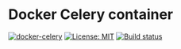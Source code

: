 # Docker Celery container


[![docker-celery](https://img.shields.io/badge/spy86-celery-blue.svg)](https://cloud.docker.com/repository/docker/spy86/celery) [![License: MIT](https://img.shields.io/badge/License-MIT-yellow.svg)](https://opensource.org/licenses/MIT) [![Build status](https://dev.azure.com/DevOpsSysOps/Docker/_apis/build/status/Build-docker-celery)](https://dev.azure.com/DevOpsSysOps/Docker/_build/latest?definitionId=37)